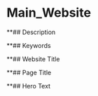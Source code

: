 # Main_Website

**## Description

**## Keywords

**## Website Title

**## Page Title

**## Hero Text
